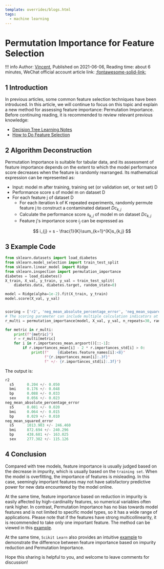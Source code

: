 ```yaml
---
template: overrides/blogs.html
tags:
  - machine learning
---
```


# Permutation Importance for Feature Selection

!!! info
    Author: [Vincent](https://github.com/Realvincentyuan), Published on 2021-06-06, Reading time: about 6 minutes, WeChat official account article link: [:fontawesome-solid-link:](https://mp.weixin.qq.com/s?__biz=MzI4Mjk3NzgxOQ==&mid=2247485194&idx=1&sn=60a358eeed0c7fa7b2ebb362cce92a9b&chksm=eb90f47edce77d68bc54cd35d12a5530c9639250b19b469269f2e0559eeb81c5b2d0052e74a4&token=120973643&lang=zh_CN#rd)

## 1 Introduction

In previous articles, some common feature selection techniques have been introduced. In this article, we will continue to focus on this topic and explain a new method for assessing feature importance: Permutation Importance. Before continuing reading, it is recommended to review relevant previous knowledge:

- [Decision Tree Learning Notes](https://mp.weixin.qq.com/s/waV7HG3KWs-Qx574aUHj3Q)
- [How to Do Feature Selection](https://mp.weixin.qq.com/s/Cuw1ugpxm-5lF_rUkAu56Q)

## 2 Algorithm Deconstruction

Permutation Importance is suitable for tabular data, and its assessment of feature importance depends on the extent to which the model performance score decreases when the feature is randomly rearranged. Its mathematical expression can be represented as:

- Input: model m after training, training set (or validation set, or test set) D
- Performance score s of model m on dataset D
- For each feature j of dataset D
  - For each iteration k of K repeated experiments, randomly permute feature j to construct a contaminated dataset $Dc_{k,j}$
  - Calculate the performance score $s_{k,j}$ of model m on dataset $Dc_{k,j}$
  - Feature j's importance score $i_{j}$ can be expressed as

$$ i_{j} = s - \frac{1}{K}\sum_{k=1}^{K}s_{k,j} $$

## 3 Example Code

```python
from sklearn.datasets import load_diabetes
from sklearn.model_selection import train_test_split
from sklearn.linear_model import Ridge
from sklearn.inspection import permutation_importance
diabetes = load_diabetes()
X_train, X_val, y_train, y_val = train_test_split(
    diabetes.data, diabetes.target, random_state=0)

model = Ridge(alpha=1e-2).fit(X_train, y_train)
model.score(X_val, y_val)


scoring = ['r2', 'neg_mean_absolute_percentage_error', 'neg_mean_squared_error']
# The scoring parameter can include multiple calculation indicators at the same time. This is more efficient than using permutation_importance repeatedly, because the predicted value can be used to calculate different indicators.
r_multi = permutation_importance(model, X_val, y_val, n_repeats=30, random_state=0, scoring=scoring)

for metric in r_multi:
    print(f"{metric}")
    r = r_multi[metric]
    for i in r.importances_mean.argsort()[::-1]:
        if r.importances_mean[i] - 2 * r.importances_std[i] > 0:
            print(f"    {diabetes.feature_names[i]:<8}"
                  f"{r.importances_mean[i]:.3f}"
                  f" +/- {r.importances_std[i]:.3f}")

```

The output is:

```python
r2
  s5      0.204 +/- 0.050
  bmi     0.176 +/- 0.048
  bp      0.088 +/- 0.033
  sex     0.056 +/- 0.023
neg_mean_absolute_percentage_error
  s5      0.081 +/- 0.020
  bmi     0.064 +/- 0.015
  bp      0.029 +/- 0.010
neg_mean_squared_error
  s5      1013.903 +/- 246.460
  bmi     872.694 +/- 240.296
  bp      438.681 +/- 163.025
  sex     277.382 +/- 115.126
```

## 4 Conclusion

Compared with tree models, feature importance is usually judged based on the decrease in impurity, which is usually based on the `training set`. When the model is overfitting, the importance of features is misleading. In this case, seemingly important features may not have satisfactory predictive power for new data encountered by the model online.

At the same time, feature importance based on reduction in impurity is easily affected by high-cardinality features, so numerical variables often rank higher. In contrast, Permutation Importance has no bias towards model features and is not limited to specific model types, so it has a wide range of applications. Please note that if the features have strong multicollinearity, it is recommended to take only one important feature. The method can be viewed in this [example](https://scikit-learn.org/stable/auto_examples/inspection/plot_permutation_importance_multicollinear.html#sphx-glr-auto-examples-inspection-plot-permutation-importance-multicollinear-py 'Permutation Importance with Multicollinear or Correlated Features').

At the same time, `Scikit Learn` also provides an intuitive [example](https://scikit-learn.org/stable/auto_examples/inspection/plot_permutation_importance.html#sphx-glr-auto-examples-inspection-plot-permutation-importance-py 'Permutation Importance vs Random Forest Feature Importance (MDI)') to demonstrate the difference between feature importance based on impurity reduction and Permutation Importance.

Hope this sharing is helpful to you, and welcome to leave comments for discussion!